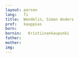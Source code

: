 ```yaml
---
layout: person
lang:   fi
title:  Wendelin, Simon Anders
prof:   kauppias
born:
bornin:   Kristiinankaupunki
father:
mother:
img:
---
```

